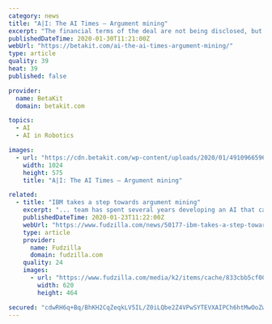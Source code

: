 ```yaml
---
category: news
title: "A|I: The AI Times – Argument mining"
excerpt: "The financial terms of the deal are not being disclosed, but Babylon confirmed that the NHS is not taking a stake in the startup as part of it. Montréal-based Element AI has launched its latest product, Access Governor, which was designed to help companies manage access to information. The algorithm lets robots find the shortest route in ..."
publishedDateTime: 2020-01-30T11:21:00Z
webUrl: "https://betakit.com/ai-the-ai-times-argument-mining/"
type: article
quality: 39
heat: 39
published: false

provider:
  name: BetaKit
  domain: betakit.com

topics:
  - AI
  - AI in Robotics

images:
  - url: "https://cdn.betakit.com/wp-content/uploads/2020/01/4910966596252f146b0d4k-1024x575.jpg"
    width: 1024
    height: 575
    title: "A|I: The AI Times – Argument mining"

related:
  - title: "IBM takes a step towards argument mining"
    excerpt: "... team has spent several years developing an AI that can do that. Last year IBM demonstrated its work-in-progress technology in a live debate against a world-champion human debater, the equivalent of Watson's Jeopardy! showdown. Such stunts provided a ..."
    publishedDateTime: 2020-01-23T11:22:00Z
    webUrl: "https://www.fudzilla.com/news/50177-ibm-takes-a-step-towards-argument-mining"
    type: article
    provider:
      name: Fudzilla
      domain: fudzilla.com
    quality: 24
    images:
      - url: "https://www.fudzilla.com/media/k2/items/cache/833cbb5cf00e32637111be49c35faa2a_L.jpg"
        width: 620
        height: 464

secured: "cdwRH6q+Bq/BhKH2CqZeqkLV5IL/Z0iLQbe2Z4VPwSYTEVXAIPCh6htMwOoZwEqoAXy8k//jo96ES8ECAGUNINAb1lxoy03hlDmzGupbXiNXAEkgjsHffESbndsh0uYawUF/TU3thiJ3tI4HoZtI8Q95oRiCgGf52O9gEF5bXF0AprESa/m0Gb8UmrqWAVcGWs2EMGXGtEJCiHGaBJs7IOSlBGSeVlGvQA/yRObrseaqjf+JV2sLv3jM3n+ZHadihZxq7SMXztWblmgrzzIkNIq/jTD0qB71ceEmSP6f49KS8kCGYaIsutrJ1BDlW9UG;M4H7aaYk7oLF27Euz9w0WQ=="
---
```


